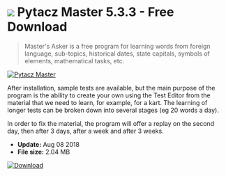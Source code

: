 # ![](https://cdn.softexe.net/static/icon/d/pytacz-master-9921.png) Pytacz Master 5.3.3 - Free Download

> Master's Asker is a free program for learning words from foreign language, sub-topics, historical dates, state capitals, symbols of elements, mathematical tasks, etc.

[![Pytacz Master](https://gallery.dpcdn.pl/imgc/Tools/84039/g_-_420x350_1.5_-_xf3835bce-e36c-431d-97ff-dff3d9f8a722.png)](https://softexe.net/win/hobbies-lifestyle/other/pytacz-master:aabp.html)

After installation, sample tests are available, but the main purpose of the program is the ability to create your own using the Test Editor from the material that we need to learn, for example, for a kart. The learning of longer tests can be broken down into several stages (eg 20 words a day).
 
 In order to fix the material, the program will offer a replay on the second day, then after 3 days, after a week and after 3 weeks.


- **Update:** Aug 08 2018
- **File size:** 2.04 MB

[![Download](https://cdn.softexe.net/static/img/download.png)](https://softexe.net/win/hobbies-lifestyle/other/pytacz-master:aabp.html)

